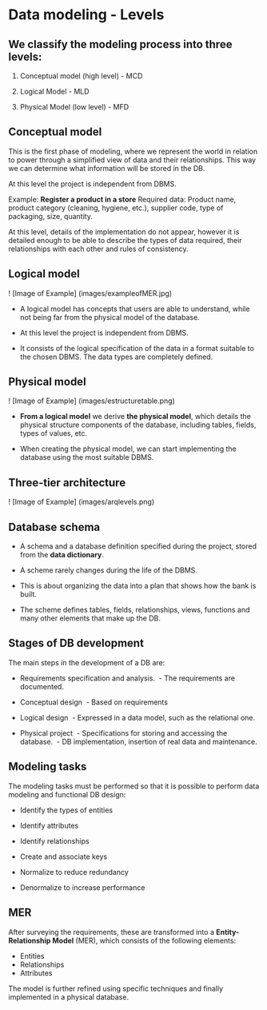 # Data modeling - Levels

## We classify the modeling process into three levels:

1. Conceptual model (high level) - MCD

1. Logical Model - MLD

1. Physical Model (low level) - MFD


## Conceptual model


This is the first phase of modeling, where we represent the world in relation to power through a simplified view of data and their relationships. This way we can determine what information will be stored in the DB.

At this level the project is independent from DBMS.

Example:
**Register a product in a store**
Required data: Product name, product category (cleaning, hygiene, etc.), supplier code, type of packaging, size, quantity.

At this level, details of the implementation do not appear, however it is detailed enough to be able to describe the types of data required, their relationships with each other and rules of consistency.


## Logical model


! [Image of Example] (images/exampleofMER.jpg)

* A logical model has concepts that users are able to understand, while not being far from the physical model of the database.

* At this level the project is independent from DBMS.

* It consists of the logical specification of the data in a format suitable to the chosen DBMS. The data types are completely defined.


## Physical model


! [Image of Example] (images/estructuretable.png)

* **From a logical model** we derive **the physical model**, which details the physical structure components of the database, including tables, fields, types of values, etc.

* When creating the physical model, we can start implementing the database using the most suitable DBMS.


## Three-tier architecture


! [Image of Example] (images/arqlevels.png)


## Database schema


* A schema and a database definition specified during the project, stored from the **data dictionary**.

* A scheme rarely changes during the life of the DBMS.

* This is about organizing the data into a plan that shows how the bank is built.

* The scheme defines tables, fields, relationships, views, functions and many other elements that make up the DB.


## Stages of DB development
The main steps in the development of a DB are:

- Requirements specification and analysis.
 - The requirements are documented.

- Conceptual design
 - Based on requirements

- Logical design
 - Expressed in a data model, such as the relational one.

- Physical project
 - Specifications for storing and accessing the database.
 - DB implementation, insertion of real data and maintenance.


## Modeling tasks

The modeling tasks must be performed so that it is possible to perform data modeling and functional DB design:

* Identify the types of entities

* Identify attributes
 
* Identify relationships
 
* Create and associate keys
 
* Normalize to reduce redundancy
 
* Denormalize to increase performance

## MER
After surveying the requirements, these are transformed into a **Entity-Relationship Model** (MER), which consists of the following elements:

* Entities
* Relationships
* Attributes

The model is further refined using specific techniques and finally implemented in a physical database.



 

